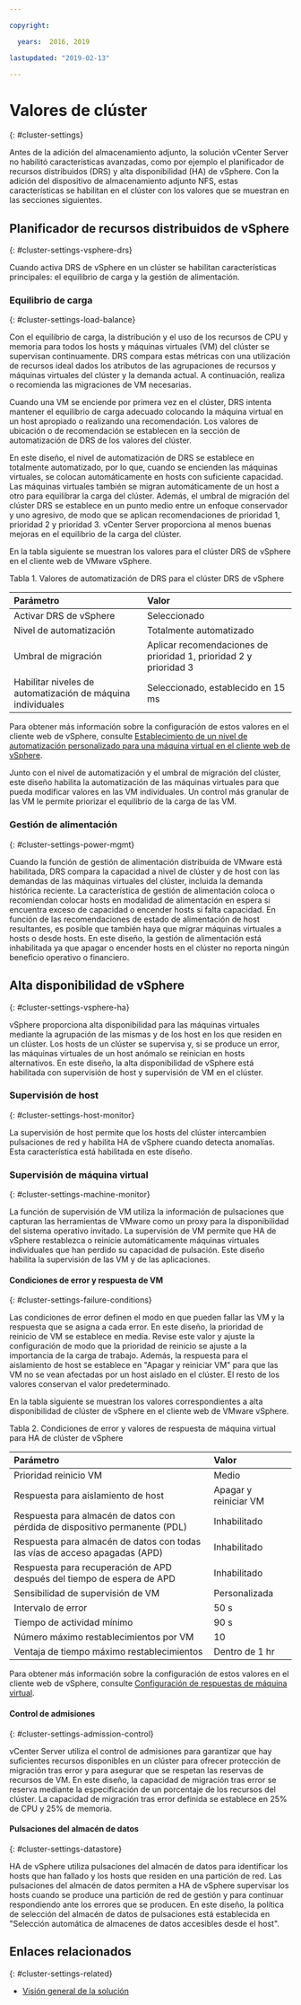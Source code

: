 ```yaml
---

copyright:

  years:  2016, 2019

lastupdated: "2019-02-13"

---
```


# Valores de clúster
{: #cluster-settings}

Antes de la adición del almacenamiento adjunto, la solución vCenter Server no habilitó características avanzadas, como por ejemplo el planificador de recursos distribuidos (DRS) y alta disponibilidad (HA) de vSphere. Con la adición del dispositivo de almacenamiento adjunto NFS, estas características se habilitan en el clúster con los valores que se muestran en las secciones siguientes.

## Planificador de recursos distribuidos de vSphere
{: #cluster-settings-vsphere-drs}

Cuando activa DRS de vSphere en un clúster se habilitan características principales: el equilibrio de carga y la gestión de alimentación.

### Equilibrio de carga
{: #cluster-settings-load-balance}

Con el equilibrio de carga, la distribución y el uso de los recursos de CPU y memoria para todos los hosts y máquinas virtuales (VM) del clúster se supervisan continuamente. DRS compara estas métricas con una utilización de recursos ideal dados los atributos de las agrupaciones de recursos y máquinas virtuales del clúster y la demanda actual. A continuación, realiza o recomienda las migraciones de VM necesarias.

Cuando una VM se enciende por primera vez en el clúster, DRS intenta mantener el equilibrio de carga adecuado colocando la máquina virtual en un host apropiado o realizando una recomendación. Los valores de ubicación o de recomendación se establecen en la sección de automatización de DRS de los valores del clúster.

En este diseño, el nivel de automatización de DRS se establece en totalmente automatizado, por lo que, cuando se encienden las máquinas virtuales, se colocan automáticamente en hosts con suficiente capacidad. Las máquinas virtuales también se migran automáticamente de un host a otro para equilibrar la carga del clúster. Además, el umbral de migración del clúster DRS se establece en un punto medio entre un enfoque conservador y uno agresivo, de modo que se aplican recomendaciones de prioridad 1, prioridad 2 y prioridad 3. vCenter Server proporciona al menos buenas mejoras en el equilibrio de la carga del clúster.

En la tabla siguiente se muestran los valores para el clúster DRS de vSphere en el cliente web de VMware vSphere.

Tabla 1. Valores de automatización de DRS para el clúster DRS de vSphere

| Parámetro             | Valor  |
|:------------------- |:------ |
| Activar DRS de vSphere | Seleccionado |
| Nivel de automatización | Totalmente automatizado |
| Umbral de migración | Aplicar recomendaciones de prioridad 1, prioridad 2 y prioridad 3 |
| Habilitar niveles de automatización de máquina individuales | Seleccionado, establecido en 15 ms |

Para obtener más información sobre la configuración de estos valores en el cliente web de vSphere, consulte [Establecimiento de un nivel de automatización personalizado para una máquina virtual en el cliente web de vSphere](https://docs.vmware.com/en/VMware-vSphere/5.5/com.vmware.vsphere.resmgmt.doc/GUID-C21C0609-923B-46FB-920C-887F00DBCAB9.html).

Junto con el nivel de automatización y el umbral de migración del clúster, este diseño habilita la automatización de las máquinas virtuales para que pueda modificar valores en las VM individuales. Un control más granular de las VM le permite priorizar el equilibrio de la carga de las VM.

### Gestión de alimentación
{: #cluster-settings-power-mgmt}

Cuando la función de gestión de alimentación distribuida de VMware está habilitada, DRS compara la capacidad a nivel de clúster y de host con las demandas de las máquinas virtuales del clúster, incluida la demanda histórica reciente. La característica de gestión de alimentación coloca o recomiendan colocar hosts en modalidad de alimentación en espera si encuentra exceso de capacidad o encender hosts si falta capacidad. En función de las recomendaciones de estado de alimentación de host resultantes, es posible que también haya que migrar máquinas virtuales a hosts o desde hosts.
En este diseño, la gestión de alimentación está inhabilitada ya que apagar o encender hosts en el clúster no reporta ningún beneficio operativo o financiero.

## Alta disponibilidad de vSphere
{: #cluster-settings-vsphere-ha}

vSphere proporciona alta disponibilidad para las máquinas virtuales mediante la agrupación de las mismas y de los host en los que residen en un clúster. Los hosts de un clúster se supervisa y, si se produce un error, las máquinas virtuales de un host anómalo se reinician en hosts alternativos.
En este diseño, la alta disponibilidad de vSphere está habilitada con supervisión de host y supervisión de VM en el clúster.

### Supervisión de host
{: #cluster-settings-host-monitor}

La supervisión de host permite que los hosts del clúster intercambien pulsaciones de red y habilita HA de vSphere cuando detecta anomalías. Esta característica está habilitada en este diseño.

### Supervisión de máquina virtual
{: #cluster-settings-machine-monitor}

La función de supervisión de VM utiliza la información de pulsaciones que capturan las herramientas de VMware como un proxy para la disponibilidad del sistema operativo invitado. La supervisión de VM permite que HA de vSphere restablezca o reinicie automáticamente máquinas virtuales individuales que han perdido su capacidad de pulsación. Este diseño habilita la supervisión de las VM y de las aplicaciones.

#### Condiciones de error y respuesta de VM
{: #cluster-settings-failure-conditions}

Las condiciones de error definen el modo en que pueden fallar las VM y la respuesta que se asigna a cada error. En este diseño, la prioridad de reinicio de VM se establece en media. Revise este valor y ajuste la configuración de modo que la prioridad de reinicio se ajuste a la importancia de la carga de trabajo. Además, la respuesta para el aislamiento de host se establece en "Apagar y reiniciar VM" para que las VM no se vean afectadas por un host aislado en el clúster. El resto de los valores conservan el valor predeterminado.

En la tabla siguiente se muestran los valores correspondientes a alta disponibilidad de clúster de vSphere en el cliente web de VMware vSphere.

Tabla 2. Condiciones de error y valores de respuesta de máquina virtual para HA de clúster de vSphere

| Parámetro             | Valor  |
|:------------------- |:------ |
| Prioridad reinicio VM | Medio |
| Respuesta para aislamiento de host | Apagar y reiniciar VM |
| Respuesta para almacén de datos con pérdida de dispositivo permanente (PDL) | Inhabilitado |
| Respuesta para almacén de datos con todas las vías de acceso apagadas (APD) | Inhabilitado |
| Respuesta para recuperación de APD después del tiempo de espera de APD | Inhabilitado |
| Sensibilidad de supervisión de VM | Personalizada |
| Intervalo de error | 50 s |
| Tiempo de actividad mínimo | 90 s |
| Número máximo restablecimientos por VM | 10 |
| Ventaja de tiempo máximo restablecimientos | Dentro de 1 hr |

Para obtener más información sobre la configuración de estos valores en el cliente web de vSphere, consulte [Configuración de respuestas de máquina virtual](https://docs.vmware.com/en/VMware-vSphere/6.0/com.vmware.vsphere.avail.doc/GUID-3DAED2B1-55B8-4877-BD0F-BC57C10A516C.html).

#### Control de admisiones
{: #cluster-settings-admission-control}

vCenter Server utiliza el control de admisiones para garantizar que hay suficientes recursos disponibles en un clúster para ofrecer protección de migración tras error y para asegurar que se respetan las reservas de recursos de VM. En este diseño, la capacidad de migración tras error se reserva mediante la especificación de un porcentaje de los recursos del clúster. La capacidad de migración tras error definida se establece en 25% de CPU y 25% de memoria.

#### Pulsaciones del almacén de datos
{: #cluster-settings-datastore}

HA de vSphere utiliza pulsaciones del almacén de datos para identificar los hosts que han fallado y los hosts que residen en una partición de red. Las pulsaciones del almacén de datos permiten a HA de vSphere supervisar los hosts cuando se produce una partición de red de gestión y para continuar respondiendo ante los errores que se producen. En este diseño, la política de selección del almacén de datos de pulsaciones está establecida en "Selección automática de almacenes de datos accesibles desde el host".

## Enlaces relacionados
{: #cluster-settings-related}

* [Visión general de la solución](/docs/services/vmwaresolutions/archiref/solution?topic=vmware-solutions-solution_overview)
